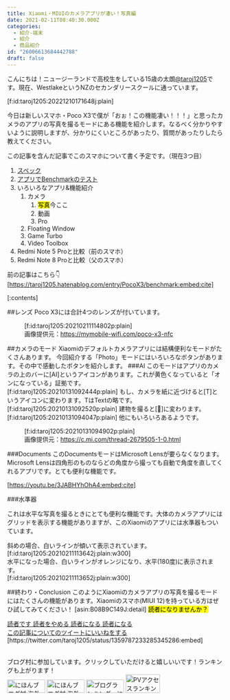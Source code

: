 ```yaml
---
title: Xiaomi・MIUIのカメラアプリが凄い！写真編
date: 2021-02-11T08:40:30.000Z
categories:
  - 紹介-端末
  - 紹介
  - 商品紹介
id: "26006613684442788"
draft: false
---
```

<p>こんにちは！ニュージーランドで高校生をしている15歳の太朗<a href="https://bit.ly/39XIw11" target="_blank">@taroj1205</a>です。現在、WestlakeというNZのセカンダリースクールに通っています。</p>
[f:id:taroj1205:20221210171648j:plain]
<p>今日は新しいスマホ・Poco X3で僕が「おぉ！この機能凄い！！！」と思ったカメラのアプリの写真を撮るモードにある機能を紹介します。なるべく分かりやすいように説明しますが、分かりにくいところがあったり、質問があったりしたら教えてください。</p>

この記事を含んだ記事でこのスマホについて書く予定です。（現在3つ目）<br />

1. <a href="https://taroj1205.hatenablog.com/entry/PocoX3/intro?utm_source=hatena">スペック</a>
1. <a href="https://taroj1205.hatenablog.com/entry/PocoX3/benchmark?utm_source=hatena">アプリでBenchmarkのテスト</a>
1. いろいろなアプリ&機能紹介
   1. カメラ
      1. <mark>写真</mark><i class="fas fa-hand-point-left"></i>今ここ
      1. 動画
      1. Pro
   1. Floating Window
   1. Game Turbo
   1. Video Toolbox
1. Redmi Note 5 Proと比較（前のスマホ）
1. Redmi Note 8 Proと比較（父のスマホ）

前の記事はこちら👇
[https://taroj1205.hatenablog.com/entry/PocoX3/benchmark:embed:cite]

[:contents]

##レンズ
Poco X3には合計4つのレンズが付いています。

<!-- more -->

<figure class="figure-image figure-image-fotolife" title="画像提供元：https://mymobile-wifi.com/poco-x3-nfc">[f:id:taroj1205:20210211114802p:plain]<figcaption>画像提供元：<a href="https://mymobile-wifi.com/poco-x3-nfc" target="_blank">https://mymobile-wifi.com/poco-x3-nfc</a></figcaption></figure>
##カメラのモード
Xiaomiのデフォルトカメラアプリには結構便利なモードがたくさんあります。
今回紹介する「Photo」モードにはいろいろなボタンがあります。その中で感動したボタンを紹介します。
###AI
このモードはアプリのカメラの上のバーに[AI]というアイコンがあります。これが黄色くなっていると「オンになっている」証拠です。<br />
[f:id:taroj1205:20210131092444p:plain]
もし、カメラを紙に近づけると[T]というアイコンに変わります。TはTextの略です。<br />
[f:id:taroj1205:20210131092520p:plain]
建物を撮ると[🏢]に変わります。<br />
[f:id:taroj1205:20210131094047p:plain]
他にもいろいろあるようです。
<figure class="figure-image figure-image-fotolife" title="画像提供元：https://c.mi.com/thread-2679505-1-0.html">[f:id:taroj1205:20210131094902p:plain]<figcaption>画像提供元：<a href="https://c.mi.com/thread-2679505-1-0.html" target="_blank">https://c.mi.com/thread-2679505-1-0.html</a></figcaption></figure>
###Documents
このDocumentsモードはMicrosoft Lensが要らなくなります。Microsoft Lensは四角形のものならどの角度から撮っても自動で角度を直してくれるアプリです。とても便利な機能です。

[https://youtu.be/3JABHYhOhA4:embed:cite]

###水準器
<p>これは水平な写真を撮るときにとても便利な機能です。大体のカメラアプリにはグリッドを表示する機能がありますが、このXiaomiのアプリには水準器もついています。</p>
斜めの場合、白いラインが傾いて表示されています。<br />
[f:id:taroj1205:20210211113642j:plain:w300]<br />
水平になった場合、白いラインがオレンジになり、水平(180度)に表示されます。<br />
[f:id:taroj1205:20210211113652j:plain:w300]

##終わり・Conclusion
このようにXiaomiのカメラアプリの写真を撮るモードにはたくさんの機能があります。Xiaomiのスマホ(MIUI 12)を持っている方はぜひ試してみてください！
[asin:B08B9C149J:detail]
<mark><i class="fas fa-hand-point-down"></i>読者になりませんか？<i class="fas fa-hand-point-down"></i></mark>
 <div class="hatena-module hatena-module-profile">
  <div class="hatena-follow-button-box btn-subscribe js-hatena-follow-button-box reader-button-inner">
    <a href="#" class="hatena-follow-button js-hatena-follow-button">
      <span class="subscribing">
        <span class="foreground">読者です</span>
        <span class="background">読者をやめる</span>
      </span>
      <span class="unsubscribing" data-track-name="profile-widget-subscribe-button" data-track-once>
        <span class="foreground">読者になる</span>
        <span class="background">読者になる</span>
      </span>
    </a>
  </div>
</div>
<a href="https://twitter.com/intent/like?tweet_id=1359787233285345286" target="_blank" class="btn-like-blue"><em class="blogicon-twitter lg"> </em>この記事についてのツイートにいいねをする</a><br />
[https://twitter.com/taroj1205/status/1359787233285345286:embed]
<br /><br />

ブログ村に参加しています。クリックしていただけると嬉しいいです！ランキングも上がります！<br /><a href="https://overseas.blogmura.com/ranking/in?p_cid=10927073" target="_blank" ><img src="https://b.blogmura.com/overseas/88_31.gif" width="88" height="31" border="0" alt="にほんブログ村 海外生活ブログへ" /></a>
<a href="https://overseas.blogmura.com/newzealand/ranking/in?p_cid=10927073" target="_blank" ><img src="https://b.blogmura.com/overseas/newzealand/88_31.gif" width="88" height="31" border="0" alt="にほんブログ村 海外生活ブログ ニュージーランド情報へ" /></a>
<a href="https://blogmura.com/ranking/in?p_cid=10927073" target="_blank"><img src="https://b.blogmura.com/88_31.gif" width="88" height="31" border="0" alt="ブログランキング・にほんブログ村へ" /></a>
<a href="https://blogmura.com/profiles/10927073?p_cid=10927073"><img src="https://blogparts.blogmura.com/parts_image/user/pv10927073.gif"  width="80" height="43.5" border="0" alt="PVアクセスランキング にほんブログ村" /></a>
